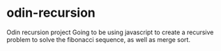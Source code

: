 # odin-recursion
Odin recursion project
Going to be using javascript to create a recursive problem to solve
the fibonacci sequence, as well as merge sort.
